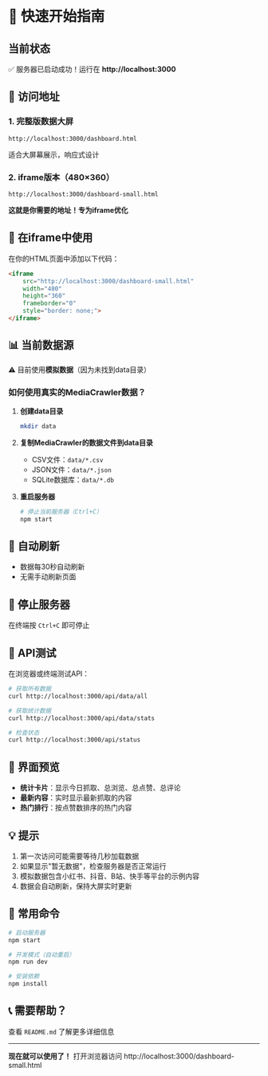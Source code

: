 # 🚀 快速开始指南

## 当前状态

✅ 服务器已启动成功！运行在 **http://localhost:3000**

## 📱 访问地址

### 1. 完整版数据大屏
```
http://localhost:3000/dashboard.html
```
适合大屏幕展示，响应式设计

### 2. iframe版本（480×360）
```
http://localhost:3000/dashboard-small.html
```
**这就是你需要的地址！专为iframe优化**

## 🎯 在iframe中使用

在你的HTML页面中添加以下代码：

```html
<iframe 
    src="http://localhost:3000/dashboard-small.html" 
    width="480" 
    height="360"
    frameborder="0"
    style="border: none;">
</iframe>
```

## 📊 当前数据源

⚠️ 目前使用**模拟数据**（因为未找到data目录）

### 如何使用真实的MediaCrawler数据？

1. **创建data目录**
   ```bash
   mkdir data
   ```

2. **复制MediaCrawler的数据文件到data目录**
   - CSV文件：`data/*.csv`
   - JSON文件：`data/*.json`
   - SQLite数据库：`data/*.db`

3. **重启服务器**
   ```bash
   # 停止当前服务器（Ctrl+C）
   npm start
   ```

## 🔄 自动刷新

- 数据每30秒自动刷新
- 无需手动刷新页面

## 🛑 停止服务器

在终端按 `Ctrl+C` 即可停止

## 📡 API测试

在浏览器或终端测试API：

```bash
# 获取所有数据
curl http://localhost:3000/api/data/all

# 获取统计数据
curl http://localhost:3000/api/data/stats

# 检查状态
curl http://localhost:3000/api/status
```

## 🎨 界面预览

- **统计卡片**：显示今日抓取、总浏览、总点赞、总评论
- **最新内容**：实时显示最新抓取的内容
- **热门排行**：按点赞数排序的热门内容

## 💡 提示

1. 第一次访问可能需要等待几秒加载数据
2. 如果显示"暂无数据"，检查服务器是否正常运行
3. 模拟数据包含小红书、抖音、B站、快手等平台的示例内容
4. 数据会自动刷新，保持大屏实时更新

## 🔧 常用命令

```bash
# 启动服务器
npm start

# 开发模式（自动重启）
npm run dev

# 安装依赖
npm install
```

## 📞 需要帮助？

查看 `README.md` 了解更多详细信息

---

**现在就可以使用了！** 打开浏览器访问 http://localhost:3000/dashboard-small.html
